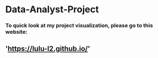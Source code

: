 # Data-Analyst-Project


### To quick look at my project visualization, please go to this website:
## 'https://lulu-l2.github.io/'
